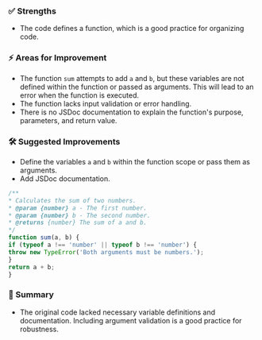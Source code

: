 ### ✅ Strengths
- The code defines a function, which is a good practice for organizing code.

### ⚡ Areas for Improvement
- The function `sum` attempts to add `a` and `b`, but these variables are not defined within the function or passed as
arguments. This will lead to an error when the function is executed.
- The function lacks input validation or error handling.
- There is no JSDoc documentation to explain the function's purpose, parameters, and return value.

### 🛠 Suggested Improvements
- Define the variables `a` and `b` within the function scope or pass them as arguments.
- Add JSDoc documentation.

```javascript
/**
* Calculates the sum of two numbers.
* @param {number} a - The first number.
* @param {number} b - The second number.
* @returns {number} The sum of a and b.
*/
function sum(a, b) {
if (typeof a !== 'number' || typeof b !== 'number') {
throw new TypeError('Both arguments must be numbers.');
}
return a + b;
}
```

### 📌 Summary
- The original code lacked necessary variable definitions and documentation. Including argument validation is a good
practice for robustness.